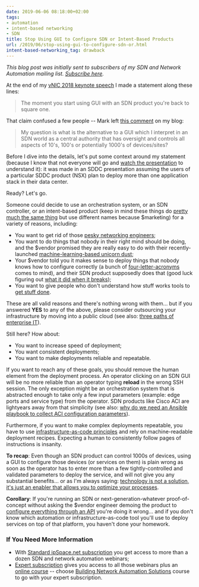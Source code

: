 ```yaml
---
date: 2019-06-06 08:18:00+02:00
tags:
- automation
- intent-based networking
- SDN
title: Stop Using GUI to Configure SDN or Intent-Based Products
url: /2019/06/stop-using-gui-to-configure-sdn-or.html
intent-based-networking_tag: drawback
---
```

*This blog post was initially sent to subscribers of my SDN and Network Automation mailing list. *[*Subscribe here*](http://www.ipspace.net/Subscribe/Five_SDN_Tips)*.*

At the end of my [vNIC 2018 keynote speech](https://blog.ipspace.net/2018/10/making-sense-of-software-defined-world.html) I made a statement along these lines:

> The moment you start using GUI with an SDN product you're back to square one.

That claim confused a few people -- Mark left [this comment](https://blog.ipspace.net/2018/10/making-sense-of-software-defined-world.html?showComment=1539476892425#c8729491570071533210) on my blog:
<!--more-->
> My question is what is the alternative to a GUI which I interpret in an SDN world as a central authority that has oversight and controls all aspects of 10's, 100's or potentially 1000's of devices/sites?

Before I dive into the details, let's put some context around my statement (because I know that not everyone will go and [watch the presentation](https://my.ipspace.net/bin/list?id=SDDC101#vNIC2018) to understand it): it was made in an SDDC presentation assuming the users of a particular SDDC product (NSX) plan to deploy more than one application stack in their data center.

Ready? Let's go.

Someone could decide to use an orchestration system, or an SDN controller, or an intent-based product (keep in mind these things do [pretty much the same thing](https://blog.ipspace.net/2017/09/intent-based-hype.html) but use different names because \$marketing) for a variety of reasons, including:

-   You want to get rid of those [pesky networking engineers](https://blog.ipspace.net/2016/07/why-is-every-sdn-vendor-bashing.html);
-   You want to do things that nobody in their right mind should be doing, and the \$vendor promised they are really easy to do with their recently-launched [machine-learning-based unicorn dust](https://blog.ipspace.net/2018/10/worth-watching-machine-learning-in.html);
-   Your \$vendor told you it makes sense to deploy things that nobody knows how to configure correctly (a bunch of [four-letter-acronyms](https://blog.ipspace.net/2017/09/why-is-cisco-pushing-lisp-in-enterprise.html) comes to mind), and their SDN product supposedly does that (good luck figuring out [what it did when it breaks](https://blog.ipspace.net/2018/02/how-self-sufficient-do-you-want-to-be.html));
-   You want to give people who don't understand how stuff works tools to [get stuff done](https://blog.ipspace.net/2018/02/single-image-systems-or-automated.html).

These are all valid reasons and there's nothing wrong with them... but if you answered **YES** to any of the above, please consider outsourcing your infrastructure by moving into a public cloud (see also: [three paths of enterprise IT](https://blog.ipspace.net/2017/11/the-three-paths-of-enterprise-it.html)).

Still here? How about:

-   You want to increase speed of deployment;
-   You want consistent deployments;
-   You want to make deployments reliable and repeatable.

If you want to reach any of these goals, you should remove the human element from the deployment process. An operator clicking on an SDN GUI will be no more reliable than an operator typing **reload** in the wrong SSH session. The only exception might be an orchestration system that is abstracted enough to take only a few input parameters (example: edge ports and service type) from the operator. SDN products like Cisco ACI are lightyears away from that simplicity (see also: [why do we need an Ansible playbook to collect ACI configuration parameters](https://blog.ipspace.net/2018/06/automation-win-document-cisco-aci.html)).

Furthermore, if you want to make complex deployments repeatable, you have to use [infrastructure-as-code principles](https://my.ipspace.net/bin/list?id=NetAutSol&module=7) and rely on machine-readable deployment recipes. Expecting a human to consistently follow pages of instructions is insanity.

**To recap**: Even though an SDN product can control 1000s of devices, using a GUI to configure those devices (or services on them) is plain wrong as soon as the operator has to enter more than a few tightly-controlled and validated parameters to deploy the service, and will not give you any substantial benefits... or as I'm always saying: [technology is not a solution, it's just an enabler that allows you to optimize your processes](https://blog.ipspace.net/2017/10/are-you-solving-right-problem.html).

**Corollary**: If you're running an SDN or next-generation-whatever proof-of-concept without asking the \$vendor engineer demoing the product to [configure everything through an API](https://blog.ipspace.net/2018/02/anti-automation-from-antimatter-universe.html) you're doing it wrong... and if you don't know which automation or infrastructure-as-code tool you'll use to deploy services on top of that platform, you haven't done your homework.

### If You Need More Information

-   With [Standard ipSpace.net subscription](https://www.ipspace.net/Subscription/Individual) you get access to more than a dozen SDN and network automation webinars;
-   [Expert subscription](https://www.ipspace.net/Subscription/Individual) gives you access to all those webinars plus an [online course](https://www.ipspace.net/Courses) -- choose [Building Network Automation Solutions](https://www.ipspace.net/Building_Network_Automation_Solutions) course to go with your expert subscription.

